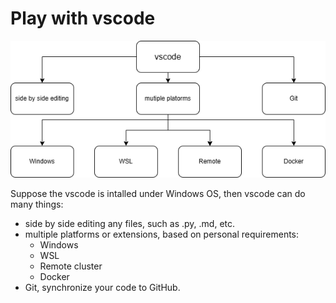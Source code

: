 # Play with vscode

![what can vscode do](https://github.com/jizhang02/Figure-Factory/blob/e03999ae7a8f11dd809af5db129f8494cee52289/Fig_CS/Figure-Factory-vscode.drawio.png)

Suppose the vscode is intalled under Windows OS, then vscode can do many things:
* side by side editing any files, such as .py, .md, etc.
* multiple platforms or extensions, based on personal requirements:
  * Windows
  * WSL
  * Remote cluster
  * Docker
 * Git, synchronize your code to GitHub.

